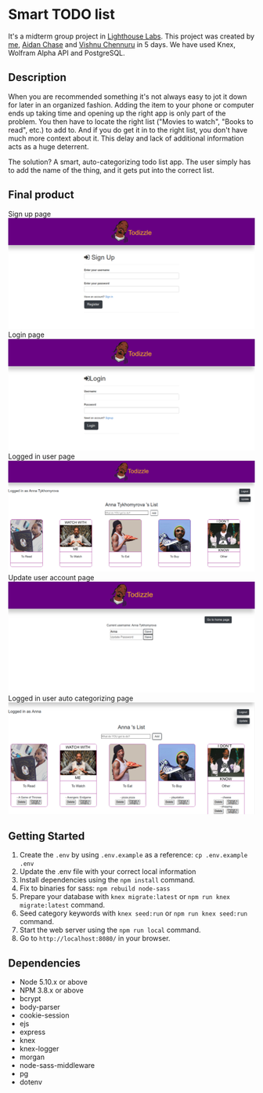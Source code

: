 # Smart TODO list

It's a midterm group project in [Lighthouse Labs](https://www.lighthouselabs.ca/). 
This project was created by [me](https://github.com/AnnaTykhomyrova), [Aidan Chase](https://github.com/Aidanchase) and [Vishnu Chennuru](https://github.com/vishnuchen) in 5 days. We have used Knex, Wolfram Alpha API and PostgreSQL.

## Description 

When you are recommended something it's not always easy to jot it down for later in an organized fashion. Adding the item to your phone or computer ends up taking time and opening up the right app is only part of the problem. You then have to locate the right list ("Movies to watch", "Books to read", etc.) to add to. And if you do get it in to the right list, you don't have much more context about it. This delay and lack of additional information acts as a huge deterrent.

The solution? A smart, auto-categorizing todo list app. The user simply has to add the name of the thing, and it gets put into the correct list.

## Final product
Sign up page
!["Screenshot of signup page."](https://github.com/Aidanchase/todizzle/blob/master/docks/signup-page.png)
Login page
!["Screenshot of login page."](https://github.com/Aidanchase/todizzle/blob/master/docks/login-page.png)
Logged in user page
!["Screenshot of logged in user page."](https://github.com/Aidanchase/todizzle/blob/master/docks/logged-in-user-page.png)
Update user account page
!["Screenshot of update user account page."](https://github.com/Aidanchase/todizzle/blob/master/docks/update-user-account-page.png)
Logged in user auto categorizing page
!["Screenshot of logged in user auto categorizing page."](https://github.com/Aidanchase/todizzle/blob/master/docks/logged-in-user-auto-categorizing-page.png)

## Getting Started

1. Create the `.env` by using `.env.example` as a reference: `cp .env.example .env`
2. Update the .env file with your correct local information
3. Install dependencies using the `npm install` command.
4. Fix to binaries for sass: `npm rebuild node-sass`
5. Prepare your database with `knex migrate:latest` or `npm run knex migrate:latest` command.
6. Seed category keywords with `knex seed:run` or `npm run knex seed:run` command.
7. Start the web server using the `npm run local` command.
8. Go to `http://localhost:8080/` in your browser.

## Dependencies

- Node 5.10.x or above
- NPM 3.8.x or above
- bcrypt
- body-parser
- cookie-session
- ejs
- express
- knex
- knex-logger
- morgan
- node-sass-middleware
- pg
- dotenv